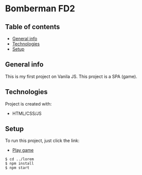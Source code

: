 # Bomberman FD2

## Table of contents
* [General info](#general-info)
* [Technologies](#technologies)
* [Setup](#setup)

## General info

This is my first project on Vanila JS.
This project is a SPA (game).


	
## Technologies
Project is created with:
* HTML/CSS/JS

	
## Setup
To run this project, just click the link:


* [Play game](#https://vladklen.github.io/Bomberman-/#signin)
```
$ cd ../lorem
$ npm install
$ npm start
```
